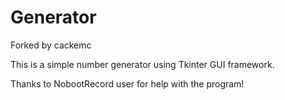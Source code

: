 # Generator

Forked by cackemc

This is a simple number generator using Tkinter GUI framework. 

Thanks to NobootRecord user for help with the program!
